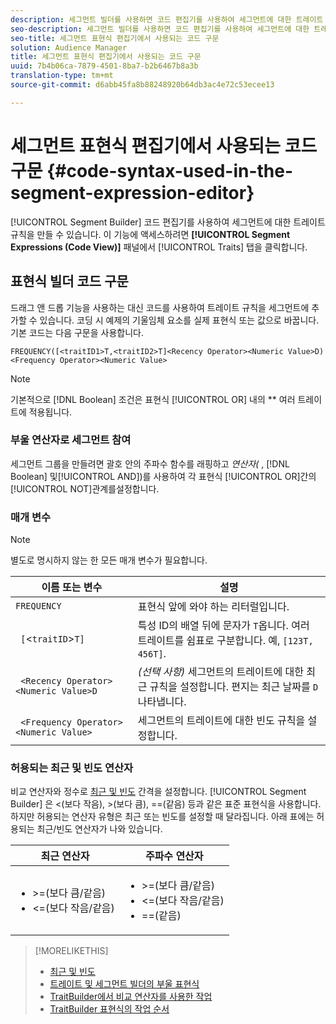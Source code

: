 ```yaml
---
description: 세그먼트 빌더를 사용하면 코드 편집기를 사용하여 세그먼트에 대한 트레이트 규칙을 만들 수 있습니다. 트레이트 패널에서 세그먼트 표현식(코드 보기) 탭을 클릭하여 이 기능에 액세스합니다.
seo-description: 세그먼트 빌더를 사용하면 코드 편집기를 사용하여 세그먼트에 대한 트레이트 규칙을 만들 수 있습니다. 트레이트 패널에서 세그먼트 표현식(코드 보기) 탭을 클릭하여 이 기능에 액세스합니다.
seo-title: 세그먼트 표현식 편집기에서 사용되는 코드 구문
solution: Audience Manager
title: 세그먼트 표현식 편집기에서 사용되는 코드 구문
uuid: 7b4b06ca-7879-4501-8ba7-b2b6467b8a3b
translation-type: tm+mt
source-git-commit: d6abb45fa8b88248920b64db3ac4e72c53ecee13

---
```



# 세그먼트 표현식 편집기에서 사용되는 코드 구문 {#code-syntax-used-in-the-segment-expression-editor}

[!UICONTROL Segment Builder] 코드 편집기를 사용하여 세그먼트에 대한 트레이트 규칙을 만들 수 있습니다. 이 기능에 액세스하려면 **[!UICONTROL Segment Expressions (Code View)]** 패널에서 [!UICONTROL Traits] 탭을 클릭합니다.

## 표현식 빌더 코드 구문

드래그 앤 드롭 기능을 사용하는 대신 코드를 사용하여 트레이트 규칙을 세그먼트에 추가할 수 있습니다. 코딩 시 예제의 기울임체 요소를 실제 표현식 또는 값으로 바꿉니다. 기본 코드는 다음 구문을 사용합니다.

```
FREQUENCY([<traitID1>T,<traitID2>T]<Recency Operator><Numeric Value>D)
<Frequency Operator><Numeric Value>
```

>[!NOTE]
>
>기본적으로 [!DNL Boolean] 조건은 표현식 [!UICONTROL OR] 내의 ** 여러 트레이트에 적용됩니다.

### 부울 연산자로 세그먼트 참여

세그먼트 그룹을 만들려면 괄호 안의 주파수 함수를 래핑하고 *연산자(* , [!DNL Boolean] 및[!UICONTROL AND])를 사용하여 각 표현식 [!UICONTROL OR]간의 [!UICONTROL NOT]관계를설정합니다.

### 매개 변수

>[!NOTE]
>
>별도로 명시하지 않는 한 모든 매개 변수가 필요합니다.

| 이름 또는 변수 | 설명 |
|---|---|
| `FREQUENCY` | 표현식 앞에 와야 하는 리터럴입니다. |
| ` [`&lt;`traitID`&gt;`T]` | 특성 ID의 배열 뒤에 문자가 `T`옵니다. 여러 트레이트를 쉼표로 구분합니다. 예, `[123T, 456T]`. |
| ` <Recency Operator><Numeric Value>D` | *(선택 사항)* 세그먼트의 트레이트에 대한 최근 규칙을 설정합니다. 편지는 최근 날짜를 `D` 나타냅니다. |
| ` <Frequency Operator><Numeric Value>` | 세그먼트의 트레이트에 대한 빈도 규칙을 설정합니다. |

### 허용되는 최근 및 빈도 연산자

비교 연산자와 정수로 [최근 및 빈도](../../features/segments/recency-and-frequency.md) 간격을 설정합니다. [!UICONTROL Segment Builder] 은 &lt;(보다 작음), &gt;(보다 큼), ==(같음) 등과 같은 표준 표현식을 사용합니다. 하지만 허용되는 연산자 유형은 최근 또는 빈도를 설정할 때 달라집니다. 아래 표에는 허용되는 최근/빈도 연산자가 나와 있습니다.

<table id="table_2F92617CB472442BA5639E24DB4E43D3"> 
 <thead> 
  <tr> 
   <th colname="col1" class="entry"> 최근 연산자 </th> 
   <th colname="col2" class="entry"> 주파수 연산자 </th> 
  </tr> 
 </thead>
 <tbody> 
  <tr> 
   <td colname="col1"> 
    <ul id="ul_66D11A34097648A997BA5C6CCC38503A"> 
     <li id="li_EA0B607E58834E62B427C0B7626C2BD1">&gt;=(보다 큼/같음) </li> 
     <li id="li_CFE3D2DBEF424093A0497A70324D5B31">&lt;=(보다 작음/같음) </li> 
    </ul> </td> 
   <td colname="col2"> 
    <ul id="ul_A5A38BCD71B844F0B5FB28256069F87E"> 
     <li id="li_EA17C353214E4C2EA2B70169C94A2E53">&gt;=(보다 큼/같음) </li> 
     <li id="li_87CE5CCC6B44446BB2FD0AAD47712368">&lt;=(보다 작음/같음) </li> 
     <li id="li_7E922AEF3A524E78A18A9F6ECBF7460B">==(같음) </li> 
    </ul> </td> 
  </tr> 
 </tbody> 
</table>

>[!MORELIKETHIS]
>
>* [최근 및 빈도](../../features/segments/recency-and-frequency.md)
>* [트레이트 및 세그먼트 빌더의 부울 표현식](../../reference/boolean-expressions-tsb.md)
>* [TraitBuilder에서 비교 연산자를 사용한 작업](../../features/traits/trait-comparison-operators.md)
>* [TraitBuilder 표현식의 작업 순서](../../features/traits/trait-operator-precedence.md)

